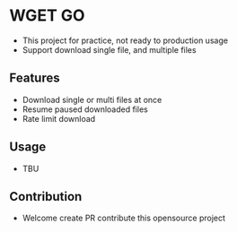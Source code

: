 # WGET GO
- This project for practice, not ready to production usage
- Support download single file, and multiple files

## Features
- Download single or multi files at once
- Resume paused downloaded files
- Rate limit download

## Usage
- TBU

## Contribution
- Welcome create PR contribute this opensource project
